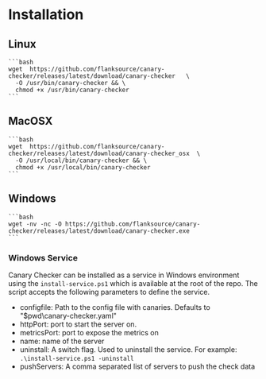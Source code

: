 # Installation


## Linux
    ```bash
    wget  https://github.com/flanksource/canary-checker/releases/latest/download/canary-checker   \
      -O /usr/bin/canary-checker && \
      chmod +x /usr/bin/canary-checker
    ```

## MacOSX
    ```bash
    wget  https://github.com/flanksource/canary-checker/releases/latest/download/canary-checker_osx  \
      -O /usr/local/bin/canary-checker && \
      chmod +x /usr/local/bin/canary-checker
    ```

## Windows
    ```bash
    wget -nv -nc -O https://github.com/flanksource/canary-checker/releases/latest/download/canary-checker.exe
    ```

### Windows Service

Canary Checker can be installed as a service in Windows environment using the `install-service.ps1` which is available at the root of the repo.
The script accepts the following parameters to define the service.

- configfile: Path to the config file with canaries. Defaults to "$pwd\canary-checker.yaml"
- httpPort: port to start the server on.
- metricsPort: port to expose the metrics on
- name: name of the server
- uninstall: A switch flag. Used to uninstall the service. For example: `.\install-service.ps1 -uninstall`
- pushServers: A comma separated list of servers to push the check data
